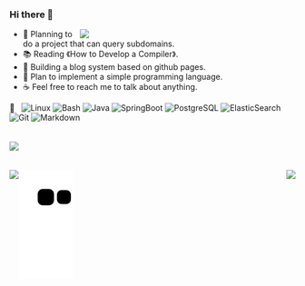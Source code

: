 ### Hi there 👋
<img align='right' src="https://github-readme-stats.vercel.app/api?username=section9-lab&count_private=true&show_icons=true" width="380">

- 🌱  Planning to do a project that can query subdomains.
- 📚  Reading 《How to Develop a Compiler》.
- 🍉  Building a blog system based on github pages.
- 🥝  Plan to implement a simple programming language.
- ☕️  Feel free to reach me to talk about anything.

🔧 &#160;
![Linux](https://img.shields.io/badge/-Linux-333333?style=flat&logo=Linux&logoColor=FCC624)
![Bash](https://img.shields.io/badge/-Bash-333333?style=flat&logo=Bash&logoColor=FCC624)
![Java](https://img.shields.io/badge/-Java-333333?style=flat&logo=Java&logoColor=FCC624)
![SpringBoot](https://img.shields.io/badge/-SpringBoot-333333?style=flat&logo=springboot&logoColor=FCC624)
![PostgreSQL](https://img.shields.io/badge/-PostgreSQL-333333?style=flat&logo=postgresql)
![ElasticSearch](https://img.shields.io/badge/-ElasticSearch-333333?style=flat&logo=elasticsearch)
![Git](https://img.shields.io/badge/-Git-333333?style=flat&logo=git)
![Markdown](https://img.shields.io/badge/-Markdown-333333?style=flat&logo=markdown)


![](https://komarev.com/ghpvc/?username=section9-lab&color=dc143c)
---
[<img align='left' class="col-lg-6" src="https://github-readme-stats.vercel.app/api/pin/?username=section9-lab&repo=dns-insight">](https://section9-lab.github.io/dns-insight/)
[<img align='right' class="col-lg-6" src="https://github-readme-stats.vercel.app/api/pin/?username=section9-lab&repo=blog">](https://section9-lab.github.io/blog/)
---
![github contribution grid snake animation](https://raw.githubusercontent.com/section9-lab/section9-lab/output/github-contribution-grid-snake.svg)
